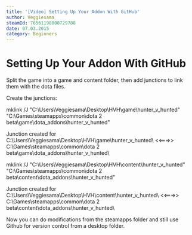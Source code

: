```yaml
---
title: '[Video] Setting Up Your Addon With GitHub'
author: Veggiesama
steamId: 76561198000729788
date: 07.03.2015
category: Beginners
---
```


# Setting Up Your Addon With GitHub

Split the game into a game and content folder, then add junctions to link them with the dota files.

Create the junctions:

mklink /J "C:\Users\Veggiesama\Desktop\HVH\game\hunter_v_hunted\" "C:\Games\steamapps\common\dota 2 beta\game\dota_addons\hunter_v_hunted\"

Junction created for C:\Users\Veggiesama\Desktop\HVH\game\hunter_v_hunted\ <<===>> C:\Games\steamapps\common\dota 2 beta\game\dota_addons\hunter_v_hunted\

mklink /J "C:\Users\Veggiesama\Desktop\HVH\content\hunter_v_hunted\" "C:\Games\steamapps\common\dota 2 beta\content\dota_addons\hunter_v_hunted\"

Junction created for C:\Users\Veggiesama\Desktop\HVH\content\hunter_v_hunted\ <<===>> C:\Games\steamapps\common\dota 2 beta\content\dota_addons\hunter_v_hunted\

Now you can do modifications from the steamapps folder and still use Github for version control from a desktop folder.
